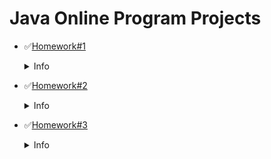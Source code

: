 Java Online Program Projects
=====================================================================================================
+ ✅[Homework#1](https://github.com/Yezhyck/OuterCourseHW/tree/master/Homework%231/HelloWorldScannerMVC)
  <details><summary>Info</summary>
  
   * `Assigment:` 
      * Write a program that receives from the command line first the word “Hello”, then the word “world!”. Ignore other inputs with an appropriate comment on the command line.
      * A sentence is assembled from these words and displayed on the screen.
      * The MVC pattern must be applied.
   * `Solution:` [HelloWorldScannerMVC](https://github.com/Yezhyck/OuterCourseHW/tree/master/Homework%231/HelloWorldScannerMVC)
  
   </details>
+ ✅[Homework#2](https://github.com/Yezhyck/OuterCourseHW/tree/master/Homework%232)
  <details><summary>Info</summary>
  
   * `Assigment:` 
      Write a game JAVA - a program that guesses a number according to the principle - "more - less":
      * The program must guess an arbitrary number in the range from 0 to 100.
      * The user is offered to try to guess the number by sequentially entering numbers from the range limited first to the numbers 0 and 100, and on further attempts - taking    into account the previously entered numbers. The program should analyze the input for any erroneous user actions.
      * The screen should display the previous attempts, the range in which the required number is and the result of the previous user action.
      * If the numbers match - the program must inform the user about it and display all statistics on the user's actions.
   * `Solutions:` 
      * [AlgorythmsAssigmentMVC](https://github.com/Yezhyck/OuterCourseHW/tree/master/Homework%231/AlgorythmsAssigmentMVC)
      * [GuessingGameScannerMVC](https://github.com/Yezhyck/OuterCourseHW/tree/master/Homework%231/GuessingGameScannerMVC)
  
   </details>
+ ✅[Homework#3](https://github.com/Yezhyck/OuterCourseHW/tree/master/Homework%233)
   <details><summary>Info</summary>
  
   * `Assigment:` 
      * Write the required data input structure from the command line and pass the input result to the appropriate entity. Checkout according to JCC, write JavaDOC;
      * This structure should check the correctness of the data entry (saving the correctly entered data) and, if all data is fully valid, transfers them to the appropriate class in the model.
      Create Entity Entry in Notebook, which consists of:
        1. Subscriber's surname.
        2. Subscriber's name.
        3. Subscriber's patronymic.
        4. Generate from the entered data: Surname + Space + First letter of the Name + period.
        5. Nickname.
        6. A comment.
        7. The group to which the subscriber is entered (Enum with group names).
        8. Phone house.
        9. Phone mob.
        10. Phone mob. 2 (may not be available).
        11. E-mail.
        12. Skype.
        13. An address consisting of:
          * Index.
          * City of residence.
          * Street.
          * House number.
          * Apartment number.
        14. The string of the full address formed from the data in clause 13.
        15. Notebook entry dates.
        16. Dates of the last modification of the entry.
   * `Solutions:` 
      * [AlgorythmsAssigmentMVC](https://github.com/Yezhyck/OuterCourseHW/tree/master/Homework%231/AlgorythmsAssigmentMVC)
      * [GuessingGameScannerMVC](https://github.com/Yezhyck/OuterCourseHW/tree/master/Homework%231/GuessingGameScannerMVC)
  
   </details>
